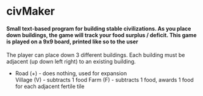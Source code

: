 # civMaker
<h4> Small text-based program for building stable civilizations. As you place down buildings, the game will track your food surplus / deficit. This game is played on a 9x9 board, printed like so to the user </h4>


The player can place down 3 different buildings. Each building must be adjacent (up down left right) to an existing building. 
<ul> 
 <li> Road (+) - does nothing, used for expansion</li>
 <il> Village (V) - subtracts 1 food</li>
 <il> Farm (F) - subtracts 1 food, awards 1 food for each adjacent fertile tile</li>
</ul>
